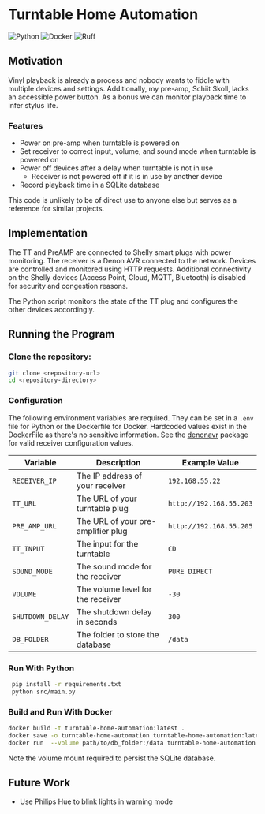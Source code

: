 # Turntable Home Automation

![Python](https://img.shields.io/badge/python-3.12-blue?logo=python&logoColor=white)
![Docker](https://img.shields.io/badge/docker-local-blue?logo=docker&logoColor=white)
![Ruff](https://img.shields.io/badge/ruff-blue?logo=ruff&logoColor=white)
## Motivation
Vinyl playback is already a process and nobody wants to fiddle with multiple devices and settings. 
Additionally, my pre-amp, Schiit Skoll, lacks an accessible power button.
As a bonus we can monitor playback time to infer stylus life.

### Features
* Power on pre-amp when turntable is powered on
* Set receiver to correct input, volume, and sound mode when turntable is powered on
* Power off devices after a delay when turntable is not in use
  * Receiver is not powered off if it is in use by another device
* Record playback time in a SQLite database

This code is unlikely to be of direct use to anyone else but serves as a reference for similar projects.


## Implementation
The TT and PreAMP are connected to Shelly smart plugs with power monitoring.
The receiver is a Denon AVR connected to the network.
Devices are controlled and monitored using HTTP requests.
Additional connectivity on the Shelly devices (Access Point, Cloud, MQTT, Bluetooth) is disabled for security and congestion reasons.

The Python script monitors the state of the TT plug and configures the other devices accordingly.


## Running the Program

### Clone the repository:
 ```sh
 git clone <repository-url>
 cd <repository-directory>
 ```

### Configuration
The following environment variables are required. They can be set in a `.env` file for Python or the Dockerfile for Docker.
Hardcoded values exist in the DockerFile as there's no sensitive information.
See the [denonavr](https://github.com/ol-iver/denonavr/tree/main) package for valid receiver configuration values.

| Variable         | Description                        | Example Value           |
|------------------|------------------------------------|-------------------------|
| `RECEIVER_IP`    | The IP address of your receiver    | `192.168.55.22`         |
| `TT_URL`         | The URL of your turntable plug     | `http://192.168.55.203` |
| `PRE_AMP_URL`    | The URL of your pre-amplifier plug | `http://192.168.55.205` |
| `TT_INPUT`       | The input for the turntable        | `CD`                    |
| `SOUND_MODE`     | The sound mode for the receiver    | `PURE DIRECT`           |
| `VOLUME`         | The volume level for the receiver  | `-30`                   |
| `SHUTDOWN_DELAY` | The shutdown delay in seconds      | `300`                   |
 | `DB_FOLDER`      | The folder to store the database   | `/data`                 |


### Run With Python
```sh
 pip install -r requirements.txt
 python src/main.py
 ```

### Build and Run With Docker
 ```sh
 docker build -t turntable-home-automation:latest .
 docker save -o turntable-home-automation turntable-home-automation:latest # (optional)
 docker run  --volume path/to/db_folder:/data turntable-home-automation:latest
 ```
Note the volume mount required to persist the SQLite database.

## Future Work
* Use Philips Hue to blink lights in warning mode